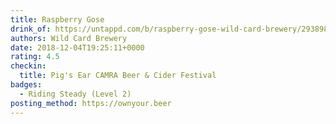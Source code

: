 ```yaml
---
title: Raspberry Gose
drink_of: https://untappd.com/b/raspberry-gose-wild-card-brewery/2938985
authors: Wild Card Brewery
date: 2018-12-04T19:25:11+0000
rating: 4.5
checkin:
  title: Pig's Ear CAMRA Beer & Cider Festival
badges:
  - Riding Steady (Level 2)
posting_method: https://ownyour.beer
---
```

